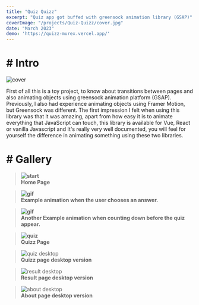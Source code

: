 ```yaml
---
title: "Quiz Quizz"
excerpt: "Quiz app got buffed with greensock animation library (GSAP)"
coverImage: "/projects/Quiz-Quizz/cover.jpg"
date: "March 2023"
demo: 'https://quizz-murex.vercel.app/'
---
```


# # Intro

![cover](/projects/Quiz-Quizz/cover.jpg)

First of all this is a toy project, to know about transitions between pages and also animating objects using greensock animation platform (GSAP). Previously, I also had experience animating objects using Framer Motion, but Greensock was different. The first impression I felt when using this library was that it was amazing, apart from how easy it is to animate everything that JavaScript can touch, this library is available for Vue, React or vanilla Javascript and It's really very well documented, you will feel for yourself the difference in animating something using these two libraries.

# # Gallery

> **![start](/projects/Quiz-Quizz/landscape/start.png)** \
> **Home Page**

> **![gif](/projects/Quiz-Quizz/landscape/checking.gif)** \
> **Example animation when the user chooses an answer.**

> **![gif](/projects/Quiz-Quizz/landscape/countdown.gif)** \
> **Another Example animation when counting down before the quiz appear.**

> **![quiz](/projects/Quiz-Quizz/landscape/quizz.png)** \
> **Quizz Page**

> ![quiz desktop](/projects/Quiz-Quizz/landscape/quizz-desktop.jpg) \
> **Quizz page desktop version**

> ![result desktop](/projects/Quiz-Quizz/landscape/result-desktop.jpg) \
> **Result page desktop version**

> ![about desktop](/projects/Quiz-Quizz/landscape/about-desktop.jpg) \
> **About page desktop version**
